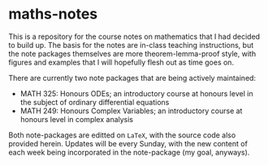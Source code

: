 # maths-notes
This is a repository for the course notes on mathematics that I had decided to build up. The basis for the notes are in-class teaching instructions, but the note packages themselves are more theorem-lemma-proof style, with figures and examples that I will hopefully flesh out as time goes on.

There are currently two note packages that are being actively maintained:

- MATH 325: Honours ODEs; an introductory course at honours level in the subject of ordinary differential equations
- MATH 249: Honours Complex Variables; an introductory course at honours level in complex analysis

Both note-packages are editted on `LaTeX`, with the source code also provided herein. Updates will be every Sunday, with the new content of each week being incorporated in the note-package (my goal, anyways).
